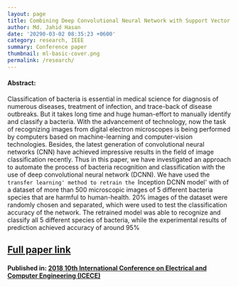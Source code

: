 ```yaml
---
layout: page
title: Combining Deep Convolutional Neural Network with Support Vector Machine to Classify Microscopic Bacteria Images(IEEE)
author: Md. Jahid Hasan
date: '20290-03-02 08:35:23 +0600'
category: research, IEEE
summary: Conference paper
thumbnail: ml-basic-cover.png
permalink: /research/
---
```



#### Abstract:
Classification of bacteria is essential in medical science for diagnosis of numerous diseases, treatment of infection, and trace-back of disease outbreaks. But it takes long time and huge human-effort to manually identify and classify a bacteria. With the advancement of technology, now the task of recognizing images from digital electron microscopes is being performed by computers based on machine-learning and computer-vision technologies. Besides, the latest generation of convolutional neural networks (CNN) have achieved impressive results in the field of image classification recently. Thus in this paper, we have investigated an approach to automate the process of bacteria recognition and classification with the use of deep convolutional neural network (DCNN). We have used the `transfer learning' method to retrain the `Inception DCNN model' with of a dataset of more than 500 microscopic images of 5 different bacteria species that are harmful to human-health. 20% images of the dataset were randomly chosen and separated, which were used to test the classification accuracy of the network. The retrained model was able to recognize and classify all 5 different species of bacteria, while the experimental results of prediction achieved accuracy of around 95%


## [Full paper link](https://ieeexplore.ieee.org/document/8636750?fbclid=IwAR2A6Kd2xZ_QSNDzp4l0LZyv-S9N9guRDwudiVaDsjuzY2E7htpIeDoVxxQ)

#### Published in:    [2018 10th International Conference on Electrical and Computer Engineering (ICECE)](https://ieeexplore.ieee.org/xpl/conhome/8622655/proceeding)
